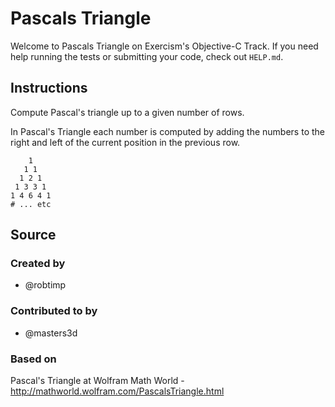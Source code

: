 # Pascals Triangle

Welcome to Pascals Triangle on Exercism's Objective-C Track.
If you need help running the tests or submitting your code, check out `HELP.md`.

## Instructions

Compute Pascal's triangle up to a given number of rows.

In Pascal's Triangle each number is computed by adding the numbers to
the right and left of the current position in the previous row.

```text
    1
   1 1
  1 2 1
 1 3 3 1
1 4 6 4 1
# ... etc
```

## Source

### Created by

- @robtimp

### Contributed to by

- @masters3d

### Based on

Pascal's Triangle at Wolfram Math World - http://mathworld.wolfram.com/PascalsTriangle.html
